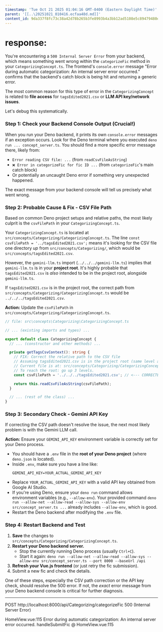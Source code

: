 ```yaml
---
timestamp: 'Tue Oct 21 2025 01:04:16 GMT-0400 (Eastern Daylight Time)'
parent: '[[..\20251021_010416.ecfaa48d.md]]'
content_id: 9da337f8fc73c38a42d78b265b3fe8993b4a3bb12ad5108e5c89479480dcf018
---
```


# response:

You're encountering a `500 Internal Server Error` from your backend, which means something went wrong within the `categorizeFic` method in your `CategorizingConcept.ts`. The frontend's `console.error` message "Error during automatic categorization: An internal server error occurred." confirms that the backend's catch block is being hit and returning a generic error.

The most common reason for this type of error in the `CategorizingConcept` is related to **file access** for `tagsEdited2021.csv` or **LLM API key/network issues**.

Let's debug this systematically.

### **Step 1: Check your Backend Console Output (Crucial!)**

When you run your Deno backend, it prints its own `console.error` messages if an exception occurs. Look for the Deno terminal where you executed `deno run ... concept_server.ts`. You should find a more specific error message there, likely from:

* `Error reading CSV file: ...` (from `readCsvFileAsString`)
* `❌ Error in categorizeFic for fic ID ...` (from `categorizeFic`'s main catch block)
* Or potentially an uncaught Deno error if something very unexpected happened.

The exact message from your backend console will tell us precisely what went wrong.

### **Step 2: Probable Cause & Fix - CSV File Path**

Based on common Deno project setups and relative paths, the most likely culprit is the `csvFilePath` in your `CategorizingConcept.ts`.

Your `CategorizingConcept.ts` is located at `src/concepts/Categorizing/CategorizingConcept.ts`.
The line `const csvFilePath = '../tagsEdited2021.csv';` means it's looking for the CSV file one directory *up* from `src/concepts/Categorizing/`, which would be `src/concepts/tagsEdited2021.csv`.

However, the `gemini-llm.ts` import (`../../../gemini-llm.ts`) implies that `gemini-llm.ts` is in your **project root**. It's highly probable that `tagsEdited2021.csv` is *also* intended to be in the project root, alongside `gemini-llm.ts`.

If `tagsEdited2021.csv` is in the project root, the correct path from `src/concepts/Categorizing/CategorizingConcept.ts` would be `../../../tagsEdited2021.csv`.

**Action:** Update the `csvFilePath` in `src/concepts/Categorizing/CategorizingConcept.ts`.

```typescript
// file: src\concepts\Categorizing\CategorizingConcept.ts

// ... (existing imports and types) ...

export default class CategorizingConcept {
  // ... (constructor and other methods) ...

  private getTagsCsvContext(): string {
    // FIX: Correct the relative path to the CSV file
    // Assuming tagsEdited2021.csv is in the project root (same level as deno.json)
    // Current file is at: src/concepts/Categorizing/CategorizingConcept.ts
    // To reach the root: go up 3 levels.
    const csvFilePath = '../../../tagsEdited2021.csv'; // <--- CORRECTED PATH

    return this.readCsvFileAsString(csvFilePath);
  }

  // ... (rest of the class) ...
}
```

### **Step 3: Secondary Check - Gemini API Key**

If correcting the CSV path doesn't resolve the issue, the next most likely problem is with the Gemini LLM call.

**Action:** Ensure your `GEMINI_API_KEY` environment variable is correctly set for your Deno process.

* You should have a `.env` file in the **root of your Deno project** (where `deno.json` is located).
* Inside `.env`, make sure you have a line like:
  ```
  GEMINI_API_KEY=YOUR_ACTUAL_GEMINI_API_KEY
  ```
* Replace `YOUR_ACTUAL_GEMINI_API_KEY` with a valid API key obtained from Google AI Studio.
* If you're using Deno, ensure your `deno run` command allows environment variables (e.g., `--allow-env`). Your provided command `deno run --allow-net --allow-read --allow-sys --allow-env src/concept_server.ts ...` already includes `--allow-env`, which is good.
* Restart the Deno backend after modifying the `.env` file.

### **Step 4: Restart Backend and Test**

1. **Save** the changes to `src/concepts/Categorizing/CategorizingConcept.ts`.
2. **Restart your Deno backend server.**
   * Stop the currently running Deno process (usually `Ctrl+C`).
   * Start it again: `deno run --allow-net --allow-read --allow-sys --allow-env src/concept_server.ts --port 8000 --baseUrl /api`
3. **Refresh your Vue.js frontend** (or just retry the fic submission).
4. Submit a new fic and check the details.

One of these steps, especially the CSV path correction or the API key check, should resolve the 500 error. If not, the *exact* error message from your Deno backend console is critical for further diagnosis.

***

POST http://localhost:8000/api/Categorizing/categorizeFic 500 (Internal Server Error)

HomeView.vue:115 Error during automatic categorization: An internal server error occurred.
handleSubmitFic	@	HomeView.vue:115
